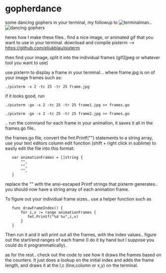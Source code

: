 # gopherdance
some dancing gophers in your terminal, my followup to ![terminalman](https://github.com/80at8/terminalman)..
![dancing gophers](https://github.com/80at8/gopherdance/blob/master/gopherdance.gif)

heres how I make these files.. find a nice image, or animated gif that you want to use in your terminal.
download and compile pixterm --> https://github.com/eliukblau/pixterm

then find your image, split it into the individual frames (gif2jpeg or whatever tool you want to use)

use pixterm to display a frame in your terminal... where frame.jpg is on of your image frames such as:

```./pixterm -s 2 -tc 25 -tr 25 frame.jpg```

if it looks good, run

```./pixterm -go -s 2 -tc 25 -tr 25 frame1.jpg >> frames.go```

```./pixterm -go -s 2 -tc 25 -tr 25 frame2.jpg >> frames.go```

.. run the command for each frame in your animation, it saves it all in the frames.go file..

the frames.go file, convert the fmt.Printf("") statements to a string array, use your text editors column edit function (shift + right click in sublime) to easily edit the file into this format:

```
   var animationFrames = []string {
       "",
       "",
       "",
   }
 ```
   
replace the "" with the ansi-escaped Printf strings that pixterm generates.. you should now have a string array of each animation frame. 

To figure out your individual frame sizes.. use a helper function such as

```
   func drawFrameIndex() {
       for i,v := range animationFrames {
          fmt.Printf("%d %v",i,v)
       }
   }
```

Then run it and it will print out all the frames, with the index values.. figure out the start/end ranges of each frame (I do it by hand but I suppose you could do it programmatically)..

as for the rest.. check out the code to see how it draws the frames based on the counters. It just does a lookup on the initial index and adds the frame length, and draws it at the l,c (line,column or x,y) on the terminal.










